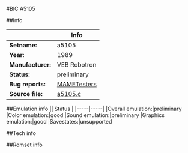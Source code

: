#BIC A5105

##Info

||Info|
|-----|-----|
|**Setname:**|a5105
|**Year:**|1989
|**Manufacturer:**|VEB Robotron
|**Status:**|preliminary
|**Bug reports:**|[MAMETesters](http://mametesters.org/view_all_set.php?type=1&temporary=y&search=a5105.c)
|**Source file:**|[a5105.c](https://github.com/mamedev/mame/blob/master/src/mess/drivers/a5105.c)

##Emulation info
|| Status |
|-----|-----|
|Overall emulation:|preliminary
|Color emulation:|good
|Sound emulation:|preliminary
|Graphics emulation:|good
|Savestates:|unsupported

##Tech info

##Romset info

<!--- START OF EDITED COMMENT DO NOT TOUCH TEXT ABOVE-->
